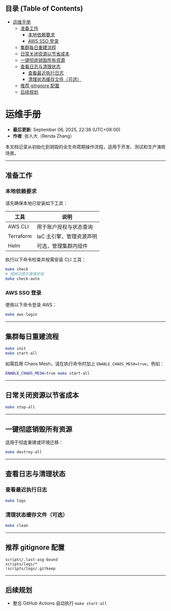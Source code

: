 <!-- START doctoc generated TOC please keep comment here to allow auto update -->
<!-- DON'T EDIT THIS SECTION, INSTEAD RE-RUN doctoc TO UPDATE -->
## 目录 (Table of Contents)

- [运维手册](#%E8%BF%90%E7%BB%B4%E6%89%8B%E5%86%8C)
  - [准备工作](#%E5%87%86%E5%A4%87%E5%B7%A5%E4%BD%9C)
    - [本地依赖要求](#%E6%9C%AC%E5%9C%B0%E4%BE%9D%E8%B5%96%E8%A6%81%E6%B1%82)
    - [AWS SSO 登录](#aws-sso-%E7%99%BB%E5%BD%95)
  - [集群每日重建流程](#%E9%9B%86%E7%BE%A4%E6%AF%8F%E6%97%A5%E9%87%8D%E5%BB%BA%E6%B5%81%E7%A8%8B)
  - [日常关闭资源以节省成本](#%E6%97%A5%E5%B8%B8%E5%85%B3%E9%97%AD%E8%B5%84%E6%BA%90%E4%BB%A5%E8%8A%82%E7%9C%81%E6%88%90%E6%9C%AC)
  - [一键彻底销毁所有资源](#%E4%B8%80%E9%94%AE%E5%BD%BB%E5%BA%95%E9%94%80%E6%AF%81%E6%89%80%E6%9C%89%E8%B5%84%E6%BA%90)
  - [查看日志与清理状态](#%E6%9F%A5%E7%9C%8B%E6%97%A5%E5%BF%97%E4%B8%8E%E6%B8%85%E7%90%86%E7%8A%B6%E6%80%81)
    - [查看最近执行日志](#%E6%9F%A5%E7%9C%8B%E6%9C%80%E8%BF%91%E6%89%A7%E8%A1%8C%E6%97%A5%E5%BF%97)
    - [清理状态缓存文件（可选）](#%E6%B8%85%E7%90%86%E7%8A%B6%E6%80%81%E7%BC%93%E5%AD%98%E6%96%87%E4%BB%B6%E5%8F%AF%E9%80%89)
  - [推荐 gitignore 配置](#%E6%8E%A8%E8%8D%90-gitignore-%E9%85%8D%E7%BD%AE)
  - [后续规划](#%E5%90%8E%E7%BB%AD%E8%A7%84%E5%88%92)

<!-- END doctoc generated TOC please keep comment here to allow auto update -->

# 运维手册

- **最后更新**: September 06, 2025, 22:38 (UTC+08:00)
- **作者**: 张人大（Renda Zhang）

本文档记录从初始化到销毁的全生命周期操作流程，适用于开发、测试和生产演练场景。

---

## 准备工作

### 本地依赖要求

请先确保本地已安装如下工具：

| 工具        | 说明             |
| --------- | -------------- |
| AWS CLI   | 用于账户授权与状态查询    |
| Terraform | IaC 主引擎，管理资源声明 |
| Helm      | 可选，管理集群内组件     |

执行以下命令检查并按需安装 CLI 工具：

```bash
make check
# 或跳过提示直接安装
make check-auto
```

### AWS SSO 登录

使用以下命令登录 AWS：

```bash
make aws-login
```

---

## 集群每日重建流程

```bash
make init
make start-all
```

如需启用 Chaos Mesh，请在执行命令时加上 `ENABLE_CHAOS_MESH=true`，例如：

```bash
ENABLE_CHAOS_MESH=true make start-all
```

---

## 日常关闭资源以节省成本

```bash
make stop-all
```

---

## 一键彻底销毁所有资源

适用于彻底重建或环境迁移：

```bash
make destroy-all
```

---

## 查看日志与清理状态

### 查看最近执行日志

```bash
make logs
```

### 清理状态缓存文件（可选）

```bash
make clean
```

---

## 推荐 gitignore 配置

```gitignore
scripts/.last-asg-bound
scripts/logs/*
!scripts/logs/.gitkeep
```

---

## 后续规划

- 整合 GitHub Actions 自动执行 `make start-all`
